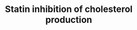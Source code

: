 ---
annotations:
- id: PW:0000724
  parent: drug pathway
  type: Pathway Ontology
  value: statin drug pathway
- id: DOID:1287
  parent: cardiovascular system disease
  type: Disease Ontology
  value: cardiovascular system disease
- id: CL:0000182
  parent: native cell
  type: Cell Type Ontology
  value: hepatocyte
- id: CL:0000584
  parent: native cell
  type: Cell Type Ontology
  value: enterocyte
authors:
- Nsalomonis
- AlexanderPico
- MaintBot
- Khanspers
- Thomas
- BruceConklin
- Samuel Sklar
- Egonw
- Mkutmon
- Evelo
- Anwesha
- DeSl
- Eweitz
description: 'Statins inhibit endogenous cholesterol production by competitive inhibition
  of HMG-CoA reductase (HMGCR), the enzyme that catalyzes conversion of HMG-CoA to
  mevalonate, an early rate-limiting step in cholesterol synthesis. This pathway delineates
  genes involved in statin pharmacogenomics, including genes involved in mediating
  the effects of statins on plasma lipoprotein metabolism.   Sources: [https://www.pharmgkb.org/pathway/PA2031
  PharmGKB] and [http://en.wikipedia.org/wiki/Statin Wikipedia]  Proteins on this
  pathway have targeted assays available via the [https://assays.cancer.gov/available_assays?wp_id=WP430
  CPTAC Assay Portal].'
last-edited: 2021-11-21
ndex: 01d4483e-8b61-11eb-9e72-0ac135e8bacf
organisms:
- Homo sapiens
redirect_from:
- /index.php/Pathway:WP430
- /instance/WP430
revision: null
schema-jsonld:
- '@context': https://schema.org/
  '@id': https://wikipathways.github.io/pathways/WP430.html
  '@type': Dataset
  creator:
    '@type': Organization
    name: WikiPathways
  description: 'Statins inhibit endogenous cholesterol production by competitive inhibition
    of HMG-CoA reductase (HMGCR), the enzyme that catalyzes conversion of HMG-CoA
    to mevalonate, an early rate-limiting step in cholesterol synthesis. This pathway
    delineates genes involved in statin pharmacogenomics, including genes involved
    in mediating the effects of statins on plasma lipoprotein metabolism.   Sources:
    [https://www.pharmgkb.org/pathway/PA2031 PharmGKB] and [http://en.wikipedia.org/wiki/Statin
    Wikipedia]  Proteins on this pathway have targeted assays available via the [https://assays.cancer.gov/available_assays?wp_id=WP430
    CPTAC Assay Portal].'
  keywords:
  - ABCA1
  - ABCG5
  - ABCG8
  - APOA1
  - APOA2
  - APOA4
  - APOA5
  - APOB
  - APOC1
  - APOC2
  - APOC3
  - APOE
  - Acyl-CoA
  - Acyl-CoA synthetase
  - CETP
  - CYP7A1
  - Cholesterol
  - Cholesterol ester
  - Cholic Acid
  - DAG
  - DGAT1
  - FDFT1
  - Fatty acid
  - HDL
  - HMG-CoA
  - HMGCR
  - IDL
  - LCAT
  - LDL
  - LDLR
  - LIPC
  - LPL
  - LRP1
  - Lipoproteins
  - MIR33A
  - MIR33B
  - MTTP
  - Mevalonate
  - Mevalonate arm
  - PDIA2
  - PLTP
  - Phospholipid
  - SCARB1
  - SOAT1
  - SQLE
  - Squalene
  - Statin
  - Triglyceride
  - VLDL
  - in more detail
  license: CC0
  name: Statin inhibition of cholesterol production
seo: CreativeWork
title: Statin inhibition of cholesterol production
wpid: WP430
---
